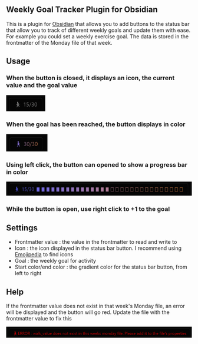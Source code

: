 ## Weekly Goal Tracker Plugin for Obsidian
This is a plugin for [Obsidian](https://obsidian.md) that allows you to add buttons to the status bar that allow you to track of different weekly goals and update them with ease. For example you could set a weekly exercise goal. The data is stored in the frontmatter of the Monday file of that week.
## Usage
### When the button is closed, it displays an icon, the current value and the goal value

![](Images/button_closed.png)

### When the goal has been reached, the button displays in color

![](Images/button_closed_color.png)

### Using left click, the button can opened to show a progress bar in color

![](Images/button_opened.png)

### **While the button is open, use right click to +1 to the goal**

## Settings
- Frontmatter value : the value in the frontmatter to read and write to
- Icon : the icon displayed in the status bar button. I recommend using [Emojipedia](https://emojipedia.org/) to find icons
- Goal : the weekly goal for activity
- Start color/end color : the gradient color for the status bar button, from left to right

## Help
If the frontmatter value does not exist in that week's Monday file, an error will be displayed and the button will go red. Update the file with the frontmatter value to fix this

![](Images/button_error.png)